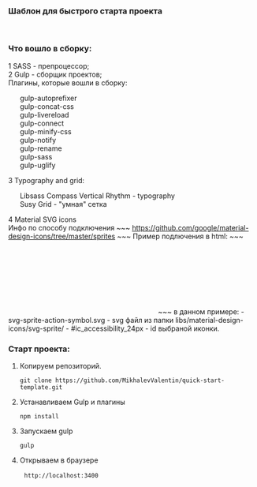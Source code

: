 # <h3>Шаблон для быстрого старта проекта</h3><br>

<h3>Что вошло в сборку:</h3>
1 SASS - препроцессор;<br>
2 Gulp - сборщик проектов;<br>
    Плагины, которые вошли в сборку:<br>
    <ul style="list-style-type: none;">
        <li>gulp-autoprefixer</li>
        <li>gulp-concat-css</li>
        <li>gulp-livereload</li>
        <li>gulp-connect</li>
        <li>gulp-minify-css</li>
        <li>gulp-notify</li>
        <li>gulp-rename</li>
        <li>gulp-sass</li>
        <li>gulp-uglify</li>
    </ul>
    
3 Typography and grid:<br>
    <ul style="list-style-type: none;">
        <li>Libsass Compass Vertical Rhythm - typography</li>
        <li>Susy Grid - "умная" сетка</li>
    </ul>

4 Material SVG icons<br>
    Инфо по способу подключения
    ~~~
    https://github.com/google/material-design-icons/tree/master/sprites
    ~~~
    Пример подлючения в html:
    ~~~
    <svg class="svg-24px">
        <use xlink:href="libs/material-design-icons/svg-sprite/svg-sprite-action-symbol.svg#ic_accessibility_24px"></use>
        <use class="check" xlink:href="MaterialIcons.svg#ic_check_box"></use>
    </svg>
    ~~~
    в данном примере:
    - svg-sprite-action-symbol.svg - svg файл из папки libs/material-design-icons/svg-sprite/
    - #ic_accessibility_24px - id выбраной иконки.

<h3>Старт проекта:</h3>

1. Копируем репозиторий.
	~~~	
	git clone https://github.com/MikhalevValentin/quick-start-template.git
	~~~

2. Устанавливаем Gulp  и плагины  
	~~~
	npm install
	~~~

3. Запускаем gulp 
	~~~
	gulp
	~~~
4. Открываем в браузере 
    <pre>
    <code>http://localhost:3400</code>
    </pre>